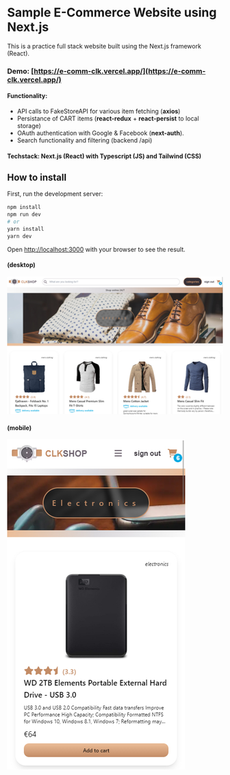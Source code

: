 # Sample E-Commerce Website using Next.js

This is a practice full stack website built using the Next.js framework (React).

### Demo: [https://e-comm-clk.vercel.app/](https://e-comm-clk.vercel.app/)

#### Functionality:

- API calls to FakeStoreAPI for various item fetching (**axios**)
- Persistance of CART items (**react-redux** + **react-persist** to local storage)
- OAuth authentication with Google & Facebook (**next-auth**).
- Search functionality and filtering (backend /api)

#### Techstack: Next.js (React) with Typescript (JS) and Tailwind (CSS)

## How to install

First, run the development server:

```bash
npm install
npm run dev
# or
yarn install
yarn dev
```

Open [http://localhost:3000](http://localhost:3000) with your browser to see the result.

#### (desktop)

![Demo1](/public/demo/demo1.jpg)

#### (mobile)

![Demo1](/public/demo/demo_mobile2.jpg)

